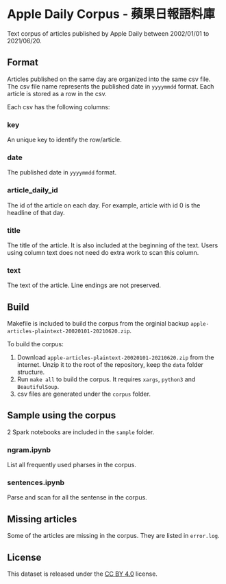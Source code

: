 # Apple Daily Corpus - 蘋果日報語料庫
Text corpus of articles published by Apple Daily between 2002/01/01 to 2021/06/20.

## Format
Articles published on the same day are organized into the same csv file. The csv file name represents the published date in `yyyymmdd` format. Each article is stored as a row in the csv.

Each csv has the following columns:
### key

An unique key to identify the row/article.

### date

The published date in `yyyymmdd` format.

### article_daily_id

The id of the article on each day. For example, article with id 0 is the headline of that day.

### title

The title of the article. It is also included at the beginning of the text. Users using column text does not need do extra work to scan this column.
  
### text

The text of the article. Line endings are not preserved.

## Build

Makefile is included to build the corpus from the orginial backup `apple-articles-plaintext-20020101-20210620.zip`. 

To build the corpus:
1. Download `apple-articles-plaintext-20020101-20210620.zip` from the internet. Unzip it to the root of the repository, keep the `data` folder structure. 
2. Run `make all` to build the corpus.
  It requires `xargs`, `python3` and `BeautifulSoup`.
3. csv files are generated under the `corpus` folder.

## Sample using the corpus
2 Spark notebooks are included in the `sample` folder.

### ngram.ipynb

List all frequently used pharses in the corpus.

### sentences.ipynb

Parse and scan for all the sentense in the corpus.

## Missing articles
Some of the articles are missing in the corpus. They are listed in `error.log`.

## License
This dataset is released under the [CC BY 4.0](https://creativecommons.org/licenses/by/4.0) license.
